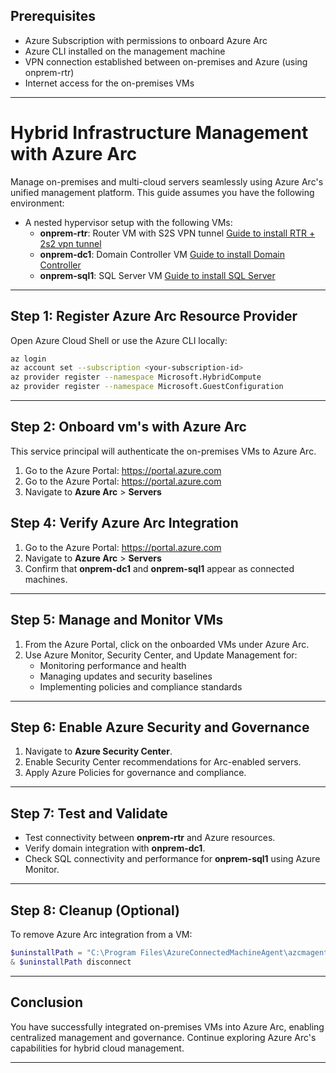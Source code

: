 

## Prerequisites  
- Azure Subscription with permissions to onboard Azure Arc  
- Azure CLI installed on the management machine  
- VPN connection established between on-premises and Azure (using onprem-rtr)  
- Internet access for the on-premises VMs  

---

# Hybrid Infrastructure Management with Azure Arc  

Manage on-premises and multi-cloud servers seamlessly using Azure Arc's unified management platform. This guide assumes you have the following environment:  
- A nested hypervisor setup with the following VMs:  
  - **onprem-rtr**: Router VM with S2S VPN tunnel [Guide to install RTR + 2s2 vpn tunnel](https://github.com/koenraadhaedens/azd-nestedhv-dc-rtr/tree/main/demoguide-s2svpn)
  - **onprem-dc1**: Domain Controller VM  [Guide to install Domain Controller](https://github.com/koenraadhaedens/azd-nestedhv-dc-rtr/tree/main/demoguide-dc1)
  - **onprem-sql1**: SQL Server VM   [Guide to install SQL Server](https://github.com/koenraadhaedens/azd-nestedhv-dc-rtr/tree/main/demoquide-sql)

---

## Step 1: Register Azure Arc Resource Provider  
Open Azure Cloud Shell or use the Azure CLI locally:  
```sh
az login
az account set --subscription <your-subscription-id>
az provider register --namespace Microsoft.HybridCompute
az provider register --namespace Microsoft.GuestConfiguration
```

---

## Step 2: Onboard vm's with Azure Arc
This service principal will authenticate the on-premises VMs to Azure Arc. 
1. Go to the Azure Portal: https://portal.azure.com  
1. Go to the Azure Portal: https://portal.azure.com  
2. Navigate to **Azure Arc** > **Servers**  



## Step 4: Verify Azure Arc Integration  
1. Go to the Azure Portal: https://portal.azure.com  
2. Navigate to **Azure Arc** > **Servers**  
3. Confirm that **onprem-dc1** and **onprem-sql1** appear as connected machines.  

---

## Step 5: Manage and Monitor VMs  
1. From the Azure Portal, click on the onboarded VMs under Azure Arc.  
2. Use Azure Monitor, Security Center, and Update Management for:  
   - Monitoring performance and health  
   - Managing updates and security baselines  
   - Implementing policies and compliance standards  

---

## Step 6: Enable Azure Security and Governance  
1. Navigate to **Azure Security Center**.  
2. Enable Security Center recommendations for Arc-enabled servers.  
3. Apply Azure Policies for governance and compliance.  

---

## Step 7: Test and Validate  
- Test connectivity between **onprem-rtr** and Azure resources.  
- Verify domain integration with **onprem-dc1**.  
- Check SQL connectivity and performance for **onprem-sql1** using Azure Monitor.

---

## Step 8: Cleanup (Optional)  
To remove Azure Arc integration from a VM:  
```powershell
$uninstallPath = "C:\Program Files\AzureConnectedMachineAgent\azcmagent.exe"
& $uninstallPath disconnect
```

---

## Conclusion  
You have successfully integrated on-premises VMs into Azure Arc, enabling centralized management and governance. Continue exploring Azure Arc's capabilities for hybrid cloud management.

---